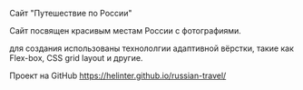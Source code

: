 Сайт "Путешествие по России"

Сайт посвящен красивым местам России с фотографиями.

для создания использованы технололгии адаптивной вёрстки, такие как Flex-box, CSS grid layout и другие.

Проект на GitHub https://helinter.github.io/russian-travel/
